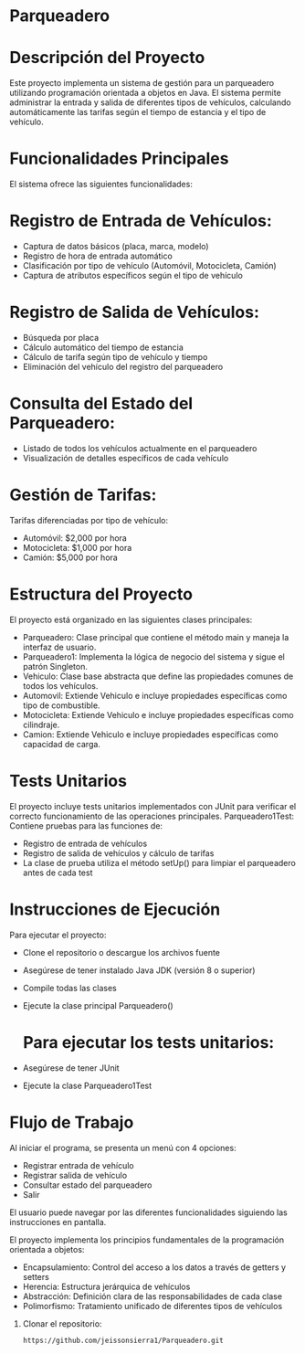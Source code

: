 # Parqueadero

# Descripción del Proyecto

Este proyecto implementa un sistema de gestión para un parqueadero utilizando programación orientada a objetos en Java. El sistema permite administrar la entrada y salida de diferentes tipos de vehículos, calculando automáticamente las tarifas según el tiempo de estancia y el tipo de vehículo.

# Funcionalidades Principales
El sistema ofrece las siguientes funcionalidades:

# Registro de Entrada de Vehículos:
- Captura de datos básicos (placa, marca, modelo)
- Registro de hora de entrada automático
- Clasificación por tipo de vehículo (Automóvil, Motocicleta, Camión)
- Captura de atributos específicos según el tipo de vehículo

# Registro de Salida de Vehículos:

- Búsqueda por placa
- Cálculo automático del tiempo de estancia
- Cálculo de tarifa según tipo de vehículo y tiempo
- Eliminación del vehículo del registro del parqueadero

# Consulta del Estado del Parqueadero:

- Listado de todos los vehículos actualmente en el parqueadero
- Visualización de detalles específicos de cada vehículo

# Gestión de Tarifas:
Tarifas diferenciadas por tipo de vehículo:

- Automóvil: $2,000 por hora
- Motocicleta: $1,000 por hora
- Camión: $5,000 por hora

# Estructura del Proyecto
El proyecto está organizado en las siguientes clases principales:

- Parqueadero: Clase principal que contiene el método main y maneja la interfaz de usuario.
- Parqueadero1: Implementa la lógica de negocio del sistema y sigue el patrón Singleton.
- Vehiculo: Clase base abstracta que define las propiedades comunes de todos los vehículos.
- Automovil: Extiende Vehiculo e incluye propiedades específicas como tipo de combustible.
- Motocicleta: Extiende Vehiculo e incluye propiedades específicas como cilindraje.
- Camion: Extiende Vehiculo e incluye propiedades específicas como capacidad de carga.

# Tests Unitarios
El proyecto incluye tests unitarios implementados con JUnit para verificar el correcto funcionamiento de las operaciones principales.
Parqueadero1Test: Contiene pruebas para las funciones de:

- Registro de entrada de vehículos
- Registro de salida de vehículos y cálculo de tarifas
- La clase de prueba utiliza el método setUp() para limpiar el parqueadero antes de cada test

# Instrucciones de Ejecución
Para ejecutar el proyecto:

- Clone el repositorio o descargue los archivos fuente
- Asegúrese de tener instalado Java JDK (versión 8 o superior)
- Compile todas las clases
- Ejecute la clase principal Parqueadero()
  
  # Para ejecutar los tests unitarios:
- Asegúrese de tener JUnit 
- Ejecute la clase Parqueadero1Test

# Flujo de Trabajo
Al iniciar el programa, se presenta un menú con 4 opciones:

- Registrar entrada de vehículo
- Registrar salida de vehículo
- Consultar estado del parqueadero
- Salir
  
El usuario puede navegar por las diferentes funcionalidades siguiendo las instrucciones en pantalla.

El proyecto implementa los principios fundamentales de la programación orientada a objetos:

- Encapsulamiento: Control del acceso a los datos a través de getters y setters
- Herencia: Estructura jerárquica de vehículos
- Abstracción: Definición clara de las responsabilidades de cada clase
- Polimorfismo: Tratamiento unificado de diferentes tipos de vehículos


1. Clonar el repositorio:  
   ```sh
   https://github.com/jeissonsierra1/Parqueadero.git
```  
